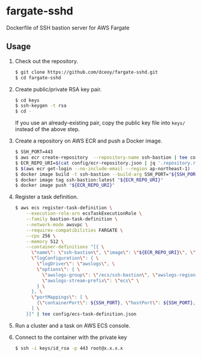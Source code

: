 fargate-sshd
============

Dockerfile of SSH bastion server for AWS Fargate

Usage
-----

1.  Check out the repository.

    ```sh
    $ git clone https://github.com/dceoy/fargate-sshd.git
    $ cd fargate-sshd
    ```

2.  Create public/private RSA key pair.

    ```sh
    $ cd keys
    $ ssh-keygen -t rsa
    $ cd -
    ```

    If you use an already-existing pair, copy the public key file into `keys/` instead of the above step.

3.  Create a repository on AWS ECR and push a Docker image.

    ```sh
    $ SSH_PORT=443
    $ aws ecr create-repository  --repository-name ssh-bastion | tee config/ecr-repository.json
    $ ECR_REPO_URI=$(cat config/ecr-repository.json | jq '.repository.repositoryUri' | cut -d \" -f 2)
    $ $(aws ecr get-login --no-include-email --region ap-northeast-1)
    $ docker image build -t ssh-bastion --build-arg SSH_PORT="${SSH_PORT}" .
    $ docker image tag ssh-bastion:latest "${ECR_REPO_URI}"
    $ docker image push "${ECR_REPO_URI}"
    ```

4.  Register a task definition.

    ```sh
    $ aws ecs register-task-definition \
        --execution-role-arn ecsTaskExecutionRole \
        --family bastion-task-definition \
        --network-mode awsvpc \
        --requires-compatibilities FARGATE \
        --cpu 256 \
        --memory 512 \
        --container-definitions "[{ \
          \"name\": \"ssh-bastion\", \"image\": \"${ECR_REPO_URI}\", \"cpu\": 256, \"memory\": 512, \
          \"logConfiguration\": { \
            \"logDriver\": \"awslogs\", \
            \"options\": { \
              \"awslogs-group\": \"/ecs/ssh-bastion\", \"awslogs-region\": \"ap-northeast-1\", \
              \"awslogs-stream-prefix\": \"ecs\" \
            } \
          }, \
          \"portMappings\": [ \
            {\"containerPort\": ${SSH_PORT}, \"hostPort\": ${SSH_PORT}, \"protocol\": \"tcp\"} \
          ] \
        }]" | tee config/ecs-task-definition.json
    ```

6.  Run a cluster and a task on AWS ECS console.

7.  Connect to the container with the private key

    ```sh
    $ ssh -i keys/id_rsa -p 443 root@x.x.x.x
    ```
